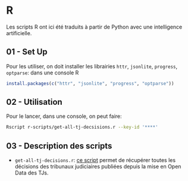 # R

Les scripts R ont ici été traduits à partir de Python avec une intelligence artificielle.

## 01 - Set Up

Pour les utiliser, on doit installer les librairies `httr`, `jsonlite`, `progress`, `optparse`: dans une console R

```r
install.packages(c("httr", "jsonlite", "progress", "optparse"))
```

## 02 - Utilisation

Pour le lancer, dans une console, on peut faire:

```sh
Rscript r-scripts/get-all-tj-decsisions.r --key-id '****'

```

## 03 - Description des scripts

- `get-all-tj-decisions.r`: [ce script](/r-scripts/get-all-tj-decsisions.r) permet de récupérer toutes les décisions des tribunaux judiciaires publiées depuis la mise en Open Data des TJs.
